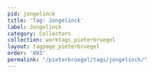 ```yaml
---
pid: jongelinck
title: 'Tag: Jongelinck'
label: Jongelinck
category: Collectors
collection: worktags_pieterbruegel
layout: tagpage_pieterbruegel
order: '093'
permalink: "/pieterbruegel/tags/jongelinck/"
---
```

